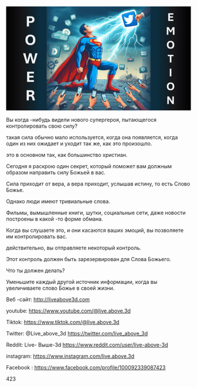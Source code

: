 ![Video cover image](../cover.jpg "cover photo")

Вы когда -нибудь видели нового супергероя, пытающегося контролировать свою силу?

такая сила обычно мало используется, когда она появляется, когда один из них ожидает и уходит так же, как это произошло.

это в основном так, как большинство христиан.

Сегодня я раскрою один секрет, который поможет вам должным образом направить силу Божьей в вас.

Сила приходит от вера, а вера приходит, услышав истину, то есть Слово Божье.

Однако люди имеют тривиальные слова.

Фильмы, вымышленные книги, шутки, социальные сети, даже новости построены в какой -то форме обмана.

Когда вы слушаете это, и они касаются ваших эмоций, вы позволяете им контролировать вас.

действительно, вы отправляете некоторый контроль.

Этот контроль должен быть зарезервирован для Слова Божьего.

Что ты должен делать?

Уменьшите каждый другой источник информации, когда вы увеличиваете слово Божье в своей жизни.



Веб -сайт: http://liveabove3d.com

youtube: https://www.youtube.com/@live.above.3d

Tiktok: https://www.tiktok.com/@live.above.3d

Twitter: @Live_above_3d https://twitter.com/live_above_3d

Reddit: Live- Выше-3d https://www.reddit.com/user/live-above-3d

instagram: https://www.instagram.com/live.above.3d

Facebook : https://www.facebook.com/profile/100092339087423

423